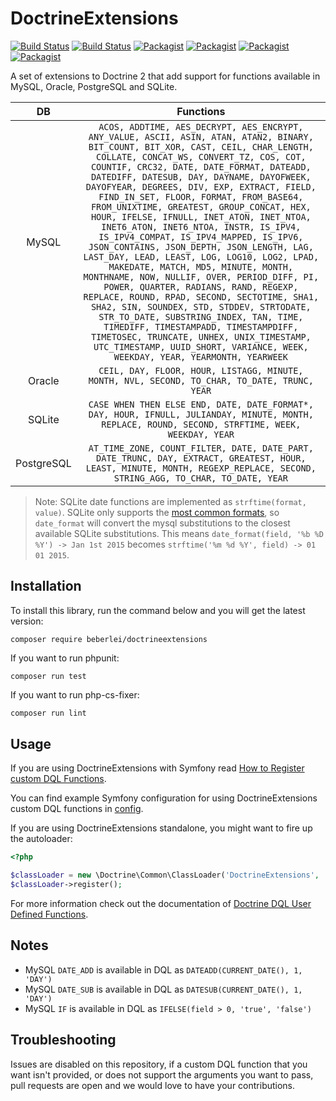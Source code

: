 DoctrineExtensions
==================

[![Build Status](https://img.shields.io/badge/branch-master-blue.svg)](https://github.com/beberlei/DoctrineExtensions/tree/master)
[![Build Status](https://travis-ci.org/beberlei/DoctrineExtensions.svg?branch=master)](https://travis-ci.org/beberlei/DoctrineExtensions)
[![Packagist](https://img.shields.io/packagist/v/beberlei/doctrineextensions.svg?label=stable)](https://packagist.org/packages/beberlei/doctrineextensions)
[![Packagist](https://img.shields.io/packagist/dd/beberlei/doctrineextensions.svg?label=⬇)](https://packagist.org/packages/beberlei/doctrineextensions)
[![Packagist](https://img.shields.io/packagist/dm/beberlei/doctrineextensions.svg?label=⬇)](https://packagist.org/packages/beberlei/doctrineextensions)
[![Packagist](https://img.shields.io/packagist/dt/beberlei/doctrineextensions.svg?label=⬇)](https://packagist.org/packages/beberlei/doctrineextensions)

A set of extensions to Doctrine 2 that add support for functions available in
MySQL, Oracle, PostgreSQL and SQLite.

| DB | Functions |
|:--:|:---------:|
| MySQL | `ACOS, ADDTIME, AES_DECRYPT, AES_ENCRYPT, ANY_VALUE, ASCII, ASIN, ATAN, ATAN2, BINARY, BIT_COUNT, BIT_XOR, CAST, CEIL, CHAR_LENGTH, COLLATE, CONCAT_WS, CONVERT_TZ, COS, COT, COUNTIF, CRC32, DATE, DATE_FORMAT, DATEADD, DATEDIFF, DATESUB, DAY, DAYNAME, DAYOFWEEK, DAYOFYEAR, DEGREES, DIV, EXP, EXTRACT, FIELD, FIND_IN_SET, FLOOR, FORMAT, FROM_BASE64, FROM_UNIXTIME, GREATEST, GROUP_CONCAT, HEX, HOUR, IFELSE, IFNULL, INET_ATON, INET_NTOA, INET6_ATON, INET6_NTOA, INSTR, IS_IPV4, IS_IPV4_COMPAT, IS_IPV4_MAPPED, IS_IPV6, JSON_CONTAINS, JSON_DEPTH, JSON_LENGTH, LAG, LAST_DAY, LEAD, LEAST, LOG, LOG10, LOG2, LPAD, MAKEDATE, MATCH, MD5, MINUTE, MONTH, MONTHNAME, NOW, NULLIF, OVER, PERIOD_DIFF, PI, POWER, QUARTER, RADIANS, RAND, REGEXP, REPLACE, ROUND, RPAD, SECOND, SECTOTIME, SHA1, SHA2, SIN, SOUNDEX, STD, STDDEV, STRTODATE, STR_TO_DATE, SUBSTRING_INDEX, TAN, TIME, TIMEDIFF, TIMESTAMPADD, TIMESTAMPDIFF, TIMETOSEC, TRUNCATE, UNHEX, UNIX_TIMESTAMP, UTC_TIMESTAMP, UUID_SHORT, VARIANCE, WEEK, WEEKDAY, YEAR, YEARMONTH, YEARWEEK` |
| Oracle | `CEIL, DAY, FLOOR, HOUR, LISTAGG, MINUTE, MONTH, NVL, SECOND, TO_CHAR, TO_DATE, TRUNC, YEAR` |
| SQLite | `CASE WHEN THEN ELSE END, DATE, DATE_FORMAT*, DAY, HOUR, IFNULL, JULIANDAY, MINUTE, MONTH, REPLACE, ROUND, SECOND, STRFTIME, WEEK, WEEKDAY, YEAR` |
| PostgreSQL | `AT_TIME_ZONE, COUNT_FILTER, DATE, DATE_PART, DATE_TRUNC, DAY, EXTRACT, GREATEST, HOUR, LEAST, MINUTE, MONTH, REGEXP_REPLACE, SECOND, STRING_AGG, TO_CHAR, TO_DATE, YEAR` |

> Note: SQLite date functions are implemented as `strftime(format, value)`.
  SQLite only supports the [most common formats](https://www.sqlite.org/lang_datefunc.html),
  so `date_format` will convert the mysql substitutions to the closest available SQLite substitutions.
  This means `date_format(field, '%b %D %Y') -> Jan 1st 2015` becomes `strftime('%m %d %Y', field) -> 01 01 2015`.

Installation
------------

To install this library, run the command below and you will get the latest
version:

```
composer require beberlei/doctrineextensions
```

If you want to run phpunit:

```
composer run test
```

If you want to run php-cs-fixer:

```sh
composer run lint
```

Usage
-----

If you are using DoctrineExtensions with Symfony read [How to Register custom DQL Functions](https://symfony.com/doc/current/doctrine/custom_dql_functions.html).

You can find example Symfony configuration for using DoctrineExtensions custom DQL functions in [config](config).

If you are using DoctrineExtensions standalone, you might want to fire up the autoloader:

```php
<?php

$classLoader = new \Doctrine\Common\ClassLoader('DoctrineExtensions', '/path/to/extensions');
$classLoader->register();
```
For more information check out the documentation of [Doctrine DQL User Defined Functions](https://www.doctrine-project.org/projects/doctrine-orm/en/latest/cookbook/dql-user-defined-functions.html).

Notes
-----

- MySQL `DATE_ADD` is available in DQL as `DATEADD(CURRENT_DATE(), 1, 'DAY')`
- MySQL `DATE_SUB` is available in DQL as `DATESUB(CURRENT_DATE(), 1, 'DAY')`
- MySQL `IF` is available in DQL as `IFELSE(field > 0, 'true', 'false')`

Troubleshooting
---------------

Issues are disabled on this repository, if a custom DQL function that you want isn't provided, or does not support the arguments you want to pass, pull requests are open and we would love to have your contributions.
